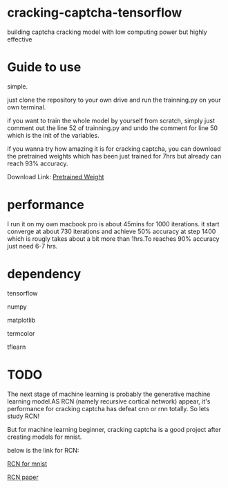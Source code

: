 # cracking-captcha-tensorflow
building captcha cracking model with low computing power but highly effective

# Guide to use
simple.

just clone the repository to your own drive and run the trainning.py on your own terminal.

if you want to train the whole model by yourself from scratch, simply just comment out the line 52 of trainning.py and undo the comment for line 50 which is the init of the variables.

if you wanna try how amazing it is for cracking captcha, you can download the pretrained weights which has been just trained for 7hrs but already can reach 93% accuracy.

Download Link: [Pretrained Weight](https://drive.google.com/open?id=1R2brFB8ZuIGaDZnJG612cPN4lRw22jpN)


# performance
I run it on my own macbook pro is about 45mins for 1000 iterations. it start converge at about 730 iterations and achieve 50% accuracy at step 1400 which is rougly takes about a bit more than 1hrs.To reaches 90% accuracy just need 6-7 hrs.


# dependency
<p>tensorflow</p>
<p>numpy</p>
<p>matplotlib</p>
<p>termcolor</p>
<p>tflearn</p>

# TODO
The next stage of machine learning is probably the generative machine learning model.AS RCN (namely recursive cortical network) appear, it's performance for cracking captcha has defeat cnn or rnn totally. So lets study RCN!

But for machine learning beginner, cracking captcha is a good project after creating models for mnist. 

below is the link for RCN:

[RCN for mnist](https://github.com/vicariousinc/science_rcn)

[RCN paper](https://drive.google.com/open?id=1d9yZi0DYYtyY9BhunYZYBsBimBGD4S0y)
